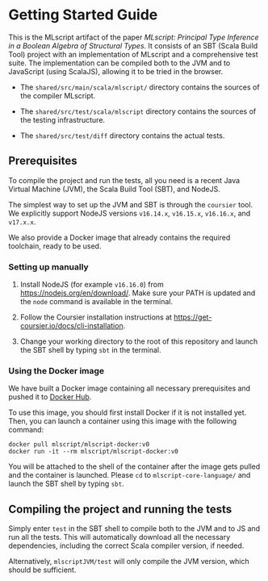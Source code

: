 # Getting Started Guide

This is the MLscript artifact of the paper *MLscript: Principal Type Inference in a Boolean Algebra of Structural Types*. It consists of an SBT (Scala Build Tool) project with an implementation of MLscript and a comprehensive test suite.
The implementation can be compiled both to the JVM and to JavaScript (using ScalaJS), allowing it to be tried in the browser.

- The `shared/src/main/scala/mlscript/` directory contains the sources of the compiler MLscript.

- The `shared/src/test/scala/mlscript` directory contains the sources of the testing infrastructure.

- The `shared/src/test/diff` directory contains the actual tests.


## Prerequisites

To compile the project and run the tests, all you need is a recent Java Virtual Machine (JVM), the Scala Build Tool (SBT), and NodeJS.

The simplest way to set up the JVM and SBT is through the `coursier` tool.
We explicitly support NodeJS versions `v16.14.x`, `v16.15.x`, `v16.16.x`, and `v17.x.x`.

We also provide a Docker image that already contains the required toolchain,
ready to be used.


### Setting up manually

1. Install NodeJS (for example `v16.16.0`) from https://nodejs.org/en/download/.
    Make sure your PATH is updated and the `node` command is available in the terminal.

2. Follow the Coursier installation instructions at https://get-coursier.io/docs/cli-installation.

3. Change your working directory to the root of this repository and launch the SBT shell by typing `sbt` in the terminal.


### Using the Docker image

We have built a Docker image containing all necessary prerequisites and pushed it to [Docker Hub](https://hub.docker.com/r/mlscript/mlscript-docker).

To use this image, you should first install Docker if it is not installed yet. Then, you can launch a container using this image with the following command:

```
docker pull mlscript/mlscript-docker:v0
docker run -it --rm mlscript/mlscript-docker:v0
```

You will be attached to the shell of the container after the image gets pulled and the container is launched.
Please `cd` to `mlscript-core-language/` and launch the SBT shell by typing `sbt`.


## Compiling the project and running the tests

Simply enter `test` in the SBT shell to compile both to the JVM and to JS and run all the tests.
This will automatically download all the necessary dependencies, including the correct Scala compiler version, if needed.

Alternatively, `mlscriptJVM/test` will only compile the JVM version, which should be sufficient.



